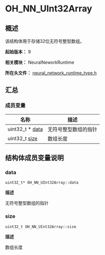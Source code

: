 # OH_NN_UInt32Array


## 概述

该结构体用于存储32位无符号整型数组。

**起始版本：** 9

**相关模块：** NeuralNeworkRuntime

**所在头文件：** [neural_network_runtime_type.h](capi-neural__network__runtime__type_8h.md)


## 汇总


### 成员变量

| 名称 | 描述 | 
| -------- | -------- |
| uint32_t \* [data](#data) | 无符号整型数组的指针 | 
| uint32_t [size](#size) | 数组长度 | 


## 结构体成员变量说明


### data

```
uint32_t* OH_NN_UInt32Array::data
```

**描述**

无符号整型数组的指针


### size

```
uint32_t OH_NN_UInt32Array::size
```

**描述**

数组长度
